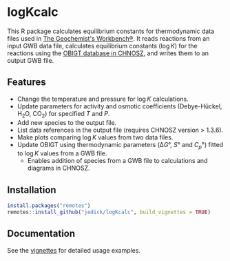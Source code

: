 # logKcalc

This R package calculates equilibrium constants for thermodynamic data files used in [The Geochemist's Workbench®](https://www.gwb.com).
It reads reactions from an input GWB data file, calculates equilibrium constants (log&#8201;*K*) for the reactions using the [OBIGT database in CHNOSZ](http://chnosz.net/vignettes/obigt.html), and writes them to an output GWB file.

## Features

  * Change the temperature and pressure for log&#8201;*K* calculations.
  * Update parameters for activity and osmotic coefficients (Debye-Hückel, H<sub>2</sub>O, CO<sub>2</sub>) for specified *T* and *P*.
  * Add new species to the output file.
  * List data references in the output file (requires CHNOSZ version > 1.3.6).
  * Make plots comparing log&#8201;*K* values from two data files.
  * Update OBIGT using thermodynamic parameters (Δ*G*°, *S*° and <i>C<sub>p</sub></i>°) fitted to log&#8201;*K* values from a GWB file.
    * Enables addition of species from a GWB file to calculations and diagrams in CHNOSZ.

## Installation

```R
install.packages("remotes")
remotes::install_github("jedick/logKcalc", build_vignettes = TRUE)
```

## Documentation

See the [vignettes](http://chnosz.net/#logKcalc) for detailed usage examples.
